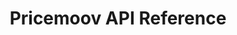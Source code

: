 ---
title: Pricemoov API Reference 

language_tabs:
  - shell: curl
  - javascript: JavaScript
  - php: PHP
  - python: Python

code_clipboard: true

toc_footers:
  # - <a href="https://woocommerce.com/careers/?utm_source=developer+resource+sites&utm_medium=devdocs&utm_campaign=woo+careers&utm_content=core+rest+api+docs" target="_blank">We're hiring!</a>
  # - <a href="https://github.com/woocommerce/woocommerce-rest-api-docs">Contributing to WC REST API Docs</a>
  # - <a href="https://github.com/woocommerce/woocommerce-rest-api">REST API Source on GitHub</a>
  # - <a href="https://github.com/woocommerce/woocommerce/issues?labels=API&amp;page=1&amp;state=open">REST API Issues</a>
  # - <a href="https://docs.woocommerce.com/documentation/plugins/woocommerce/">WooCommerce Documentation</a>
  # - <a href="https://github.com/woocommerce/woocommerce">WooCommerce Repository</a>
  # - <a href="https://github.com/tripit/slate">Documentation Powered by Slate</a>

includes:
  - introduction
  - authentication
  - product_catalogs
  - product_extensions
  - costs
  - inventory
  - transactions
  - prices

search: false
---